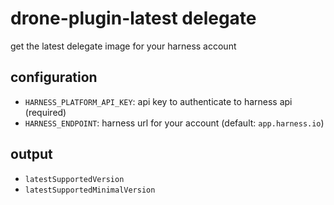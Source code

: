 # drone-plugin-latest delegate

get the latest delegate image for your harness account

## configuration

- `HARNESS_PLATFORM_API_KEY`: api key to authenticate to harness api (required)
- `HARNESS_ENDPOINT`: harness url for your account (default: `app.harness.io`)

## output

- `latestSupportedVersion`
- `latestSupportedMinimalVersion`
